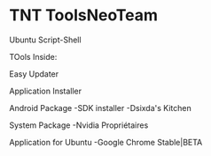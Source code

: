 TNT ToolsNeoTeam
===

Ubuntu Script-Shell

TOols Inside:

 Easy Updater

 Application Installer

Android Package
 -SDK installer
 -Dsixda's Kitchen


System Package
 -Nvidia Propriétaires

Application for Ubuntu
 -Google Chrome Stable|BETA
